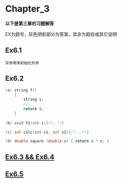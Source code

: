 # Chapter_3

**以下是第三章的习题解答**

EX为题号，灰色阴影部分为答案，其余为题目或其它说明

## Ex6.1
```
实参用来初始化形参
```

## Ex6.2
```C++
(a) string f() 
    {
        string s;
        //..
        return s;  
    }
    
(b) void f2(int i){/*..*/}

(c) int calc(int v1, int v2){/*...*/}

(d) double square (double x) { return x * x; }
```

## [Ex6.3 && Ex6.4](./6_4.cpp)

## [Ex6.5](./6_5.cpp)
